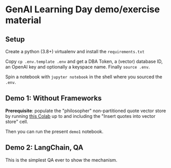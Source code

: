 # GenAI Learning Day demo/exercise material

## Setup

Create a python (3.8+) virtualenv and install the `requirements.txt`

Copy `cp .env.template .env` and get a DBA Token, a (vector) database ID,
an OpenAI key and optionally a keyspace name. Finally `source .env`.

Spin a notebook with `jupyter notebook` in the shell where you sourced the `.env`.

## Demo 1: Without Frameworks

**Prerequisite**:
populate the "philosopher" non-partitioned quote vector store
by running [this Colab](https://colab.research.google.com/github/openai/openai-cookbook/blob/main/examples/vector_databases/cassandra_astradb/Philosophical_Quotes_cassIO.ipynb) up to and including the
"Insert quotes into vector store" cell.

Then you can run the present `demo1` notebook.

## Demo 2: LangChain, QA

This is the simplest QA ever to show the mechanism.
